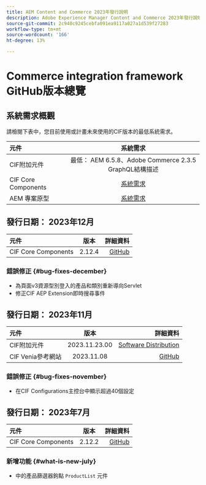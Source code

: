 ```yaml
---
title: AEM Content and Commerce 2023年發行說明
description: Adobe Experience Manager Content and Commerce 2023年發行說明。
source-git-commit: 2c940c9245cebfa091ea9117a027a1d539f27283
workflow-type: tm+mt
source-wordcount: '166'
ht-degree: 13%

---
```


# Commerce integration framework GitHub版本總覽

## 系統需求概觀

請檢閱下表中，您目前使用或計畫未來使用的CIF版本的最低系統需求。

| 元件 | 系統需求 |
|:-------|:-----------------------------------------------------------------------------------------------:|
| CIF附加元件 | 最低： AEM 6.5.8、Adobe Commerce 2.3.5 GraphQL結構描述 |
| CIF Core Components | [系統需求](https://github.com/adobe/aem-core-cif-components/blob/master/VERSIONS.md) |
| AEM 專案原型 | [系統需求](https://github.com/adobe/aem-project-archetype/blob/master/VERSIONS.md) |

## 發行日期： 2023年12月

| 元件 | 版本 | 詳細資料 |
|:-------|:-------:|-----------------------------------------------------------------------------------------------------------:|
| CIF Core Components | 2.12.4 | [GitHub](https://github.com/adobe/aem-core-cif-components/releases/tag/core-cif-components-reactor-2.12.4) |

### 錯誤修正 {#bug-fixes-december}

* 為頁面v3資源型別登入的產品和類別重新導向Servlet
* 修正CIF AEP Extension即時搜尋事件

## 發行日期： 2023年11月

| 元件 | 版本 | 詳細資料 |
|:-------|:-------------:|----------------------------------------------------------------------------------------------------------------------------------------------------------------------------------------------------------------------------------------------------:|
| CIF附加元件 | 2023.11.23.00 | [Software Distribution](https://experience.adobe.com/#/downloads/content/software-distribution/en/aem.html?package=%2Fcontent%2Fsoftware-distribution%2Fen%2Fdetails.html%2Fcontent%2Fdam%2Faem%2Fpublic%2Faem-commerce-addon-65-2023.11.23.00.zip) |
| CIF Venia參考網站 | 2023.11.08 | [GitHub](https://github.com/adobe/aem-cif-guides-venia/releases/tag/venia-2023.11.08) |

### 錯誤修正 {#bug-fixes-november}

* 在CIF Configurations主控台中顯示超過40個設定

## 發行日期： 2023年7月

| 元件 | 版本 | 詳細資料 |
|:-------|:-------:|--------------------------------------------------------------------------------------------------------------:|
| CIF Core Components | 2.12.2 | [GitHub](https://github.com/adobe/aem-core-cif-components/releases/tag/core-cif-components-reactor-2.12.2) |

### 新增功能 {#what-is-new-july}

* 中的產品篩選器鉤點 `ProductList` 元件
